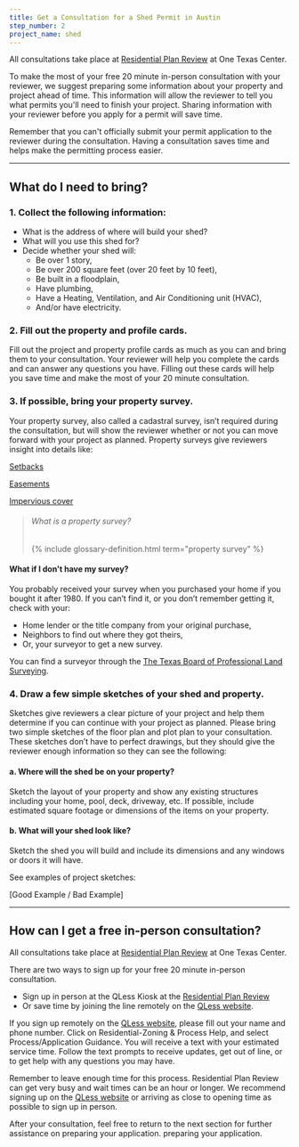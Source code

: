 ```yaml
---
title: Get a Consultation for a Shed Permit in Austin
step_number: 2
project_name: shed
---
```



All consultations take place at [Residential Plan Review](/contact/#residential-plan-review) at One Texas Center.

To make the most of your free 20 minute in-person consultation with your reviewer, we suggest preparing some information about your property and project ahead of time. This information will allow the reviewer to tell you what permits you'll need to finish your project. Sharing information with your reviewer before you apply for a permit will save time.

Remember that you can't officially submit your permit application to the reviewer during the consultation. Having a consultation saves time and helps make the permitting process easier.

---
## What do I need to bring?

### 1. Collect the following information:

* What is the address of where will build your shed?
* What will you use this shed for?
* Decide whether your shed will:
  * Be over 1 story,
  * Be over 200 square feet (over 20 feet by 10 feet),
  * Be built in a floodplain,
  * Have plumbing,
  * Have a Heating, Ventilation, and Air Conditioning unit (HVAC),
  * And/or have electricity.
 
### 2. Fill out the property and profile cards.

Fill out the project and property profile cards as much as you can and bring them to your consultation. Your reviewer will help you complete the cards and can answer any questions you have. Filling out these cards will help you save time and make the most of your 20 minute consultation. 

### 3. If possible, bring your property survey.

Your property survey, also called a cadastral survey, isn’t required during the consultation, but will show the reviewer whether or not you can move forward with your project as planned. Property surveys give reviewers insight into details like:

[Setbacks](/residential-toolkit/glossary/setback)

[Easements](/residential-toolkit/glossary/easement)

[Impervious cover](/residential-toolkit/glossary/impervious-cover)


> ###### What is a property survey?
>
> {% include glossary-definition.html term="property survey" %}

#### What if I don't have my survey?

You probably received your survey when you purchased your home if you bought it after 1980. If you can’t find it, or you don’t remember getting it, check with your:

* Home lender or the title company from your original purchase,
* Neighbors to find out where they got theirs,
* Or, your surveyor to get a new survey.

You can find a surveyor through the [The Texas Board of Professional Land Surveying](http://txls.texas.gov/education/).

### 4. Draw a few simple sketches of your shed and property.

Sketches give reviewers a clear picture of your project and help them determine if you can continue with your project as planned. Please bring two simple sketches of the floor plan and plot plan to your consultation. These sketches don’t have to perfect drawings, but they should give the reviewer enough information so they can see the following:

#### a. Where will the shed be on your property?

Sketch the layout of your property and show any existing structures including your home, pool, deck, driveway, etc. If possible, include estimated square footage or dimensions of the items on your property.


#### b. What will your shed look like?

Sketch the shed you will build and include its dimensions and any windows or doors it will have.


See examples of project sketches:

[Good Example / Bad Example]

---

## How can I get a free in-person consultation?

All consultations take place at [Residential Plan Review](/contact/#residential-plan-review) at One Texas Center. 

There are two ways to sign up for your free 20 minute in-person consultation.

* Sign up in person at the QLess Kiosk at the [Residential Plan Review](/contact/#residential-plan-review)
* Or save time by joining the line remotely on the [QLess website](https://kiosk.qless.com/kiosk/app/home/19062?queues=63813,65072,64852,64862,66812).

If you sign up remotely on the [QLess website](https://kiosk.qless.com/kiosk/app/home/19062?queues=63813,65072,64852,64862,66812), please fill out your name and phone number. Click on Residential-Zoning & Process Help, and select Process/Application Guidance. You will receive a text with your estimated service time. Follow the text prompts to receive updates, get out of line, or to get help with any questions you may have.

Remember to leave enough time for this process. Residential Plan Review can get very busy and wait times can be an hour or longer. We recommend signing up on the [QLess website](https://kiosk.qless.com/kiosk/app/home/19062?queues=63813,65072,64852,64862,66812) or arriving as close to opening time as possible to sign up in person.

After your consultation, feel free to return to the next section for further assistance on preparing your application. preparing your application.